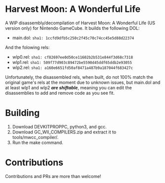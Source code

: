 # Harvest Moon: A Wonderful Life
A WIP disassembly/decompilation of Harvest Moon: A Wonderful Life (US version only) for Nintendo GameCube.
It builds the following DOL:

- main.dol: ``sha1: 1ccfd9dfb5c250c2f45c70c74cc45e5d88d22374``

And the folowing rels:

- wlp0.rel: ``sha1: cf82697ee0d50ce11602b2b531e844f3d68c7318``
- wlp1.rel: ``sha1: 509f77d903c89472be5590d45ddf65ddb2e93055``
- wlp2.rel: ``sha1: a160e6651fd50af8471a487b9a187044f683427c``

Unfortunately, the disassembled rels, when built, do not 100% match the original game's rels at the moment due to unknown issues, but main.dol and at least wlp1 and wlp2 ***are shiftable***, meaning you can edit the disassemblies to add and remove code as you see fit.

# Building
1. Download DEVKITPROPPC, python3, and gcc.
2. Download GC_WII_COMPILERS.zip and extract it to tools/mwcc_compiler/.
3. Run the make command.

# Contributions
Contributions and PRs are more than welcome!

